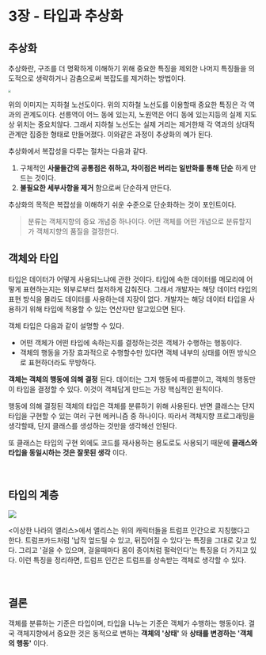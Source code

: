 # 3장 - 타입과 추상화

## 추상화

추상화란, 구조를 더 명확하게 이해하기 위해 중요한 특징을 제외한 나머지 특징들을 의도적으로 생략하거나 감춤으로써 복잡도를 제거하는 방법이다.

<img src="https://www.sisul.or.kr/open_content/skydome/images/img_subway.png" style="zoom:30%;" />

위의 이미지는 지하철 노선도이다. 위의 지하철 노선도를 이용할때 중요한 특징은 각 역과의 관계도이다. 선릉역이 어느 동에 있는지, 노원역은 어디 동에 있는지등의 실제 지도상 위치는 중요치않다. 
그래서 지하철 노선도는 실제 거리는 제거한채 각 역과의 상대적 관계만 집중한 형태로 만들어졌다. 이와같은 과정이 추상화의 예가 된다.

추상화에서 복잡성을 다루는 절차는 다음과 같다.

1. 구체적인 **사물들간의 공통점은 취하고, 차이점은 버리는 일반화를 통해 단순** 하게 만드는 것이다.
2. **불필요한 세부사항을 제거** 함으로써 단순하게 만든다.

추상화의 목적은 복잡성을 이해하기 쉬운 수준으로 단순화하는 것이 포인트이다.

>  분류는 객체지향의 중요 개념중 하나이다. 어떤 객체를 어떤 개념으로 분류할지가 객체지향의 품질을 결정한다.

## 객체와 타입

타입은 데이터가 어떻게 사용되느냐에 관한 것이다. 타입에 속한 데이터를 메모리에 어떻게 표현하는지는 외부로부터 철저하게 감춰진다. 그래서 개발자는 해당 데이터 타입의 표현 방식을 몰라도 데이터를 사용하는데 지장이 없다. 개발자는 해당 데이터 타입을 사용하기 위해 타입에 적용할 수 있는 연산자만 알고있으면 된다.

객체 타입은 다음과 같이 설명할 수 있다.

- 어떤 객체가 어떤 타입에 속하는지를 결정하는것은 객체가 수행하는 행동이다. 
- 객체의 행동을 가장 효과적으로 수행할수만 있다면 객체 내부의 상태를 어떤 방식으로 표현하더라도 무방하다.

**객체는 객체의 행동에 의해 결정** 된다. 데이터는 그저 행동에 따를뿐이고, 객체의 행동만이 타입을 결정할 수 있다. 이것이 객체답게 만드는 가장 핵심적인 원칙이다. 

행동에 의해 결정된 객체의 타입은 객체를 분류하기 위해 사용된다. 반면 클래스는 단지 타입을 구현할 수 있는 여러 구현 메커니즘 중 하나이다. 따라서 객체지향 프로그래밍을 생각할때, 단지 클래스를 생성하는 것만을 생각해선 안된다.

또 클래스는 타입의 구현 외에도 코드를 재사용하는 용도로도 사용되기 때문에 **클래스와 타입을 동일시하는 것은 잘못된 생각** 이다.

 <br>

## 타입의 계층

![](https://http2.mlstatic.com/D_NQ_NP_762167-MLB31359841582_072019-V.jpg)

<이상한 나라의 앨리스>에서 앨리스는 위의 캐릭터들을 트럼프 인간으로 지칭했다고 한다. 트럼프카드처럼 '납작 엎드릴 수 있고, 뒤집어질 수 있다'는 특징을 그대로 갖고 있다. 그리고 '걸을 수 있으며, 걸을때마다 몸이 종이처럼 펄럭인다'는 특징을 더 가지고 있다. 이런 특징을 정리하면, 트럼프 인간은 트럼프를 상속받는 객체로 생각할 수 있다.

<br>

## 결론

객체를 분류하는 기준은 타입이며, 타입을 나누는 기준은 객체가 수행하는 행동이다. 결국 객체지향에서 중요한 것은 동적으로 변하는 **객체의 '상태'** 와 **상태를 변경하는 '객체의 행동'** 이다.
